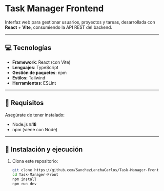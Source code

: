 # Task Manager Frontend

Interfaz web para gestionar usuarios, proyectos y tareas, desarrollada con **React** + **Vite**, consumiendo la API REST del backend.

---

## 💻 Tecnologías

- **Framework**: React (con Vite)
- **Lenguajes**: TypeScript
- **Gestión de paquetes**: npm
- **Estilos**: Tailwind
- **Herramientas**: ESLint

---

## 🔧 Requisitos

Asegúrate de tener instalado:

- Node.js **≥18**
- npm (viene con Node)

---

## 🚀 Instalación y ejecución

1. Clona este repositorio:
   ```bash
   git clone https://github.com/SanchezLanchaCarlos/Task-Manager-Front.git
   cd Task-Manager-Front
   npm install
   npm run dev
